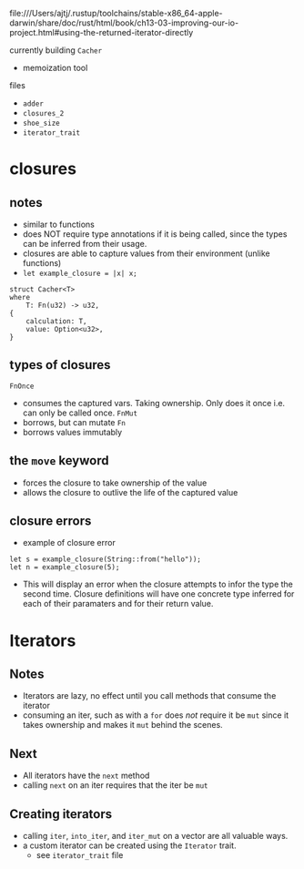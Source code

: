 file:///Users/ajtj/.rustup/toolchains/stable-x86_64-apple-darwin/share/doc/rust/html/book/ch13-03-improving-our-io-project.html#using-the-returned-iterator-directly

currently building `Cacher`
- memoization tool

files
- `adder`
- `closures_2`
- `shoe_size`
- `iterator_trait`

# closures
## notes
- similar to functions
- does NOT require type annotations if it is being called, since the types can be inferred from their usage.
- closures are able to capture values from their environment (unlike functions)
- `let example_closure = |x| x;`
```
struct Cacher<T>
where
    T: Fn(u32) -> u32,
{
    calculation: T,
    value: Option<u32>,
}
```

## types of closures
`FnOnce`
- consumes the captured vars. Taking ownership. Only does it once i.e. can only be called once.
`FnMut`
- borrows, but can mutate
`Fn`
- borrows values immutably

## the `move` keyword
- forces the closure to take ownership of the value
- allows the closure to outlive the life of the captured value

## closure errors

- example of closure error
```
let s = example_closure(String::from("hello"));
let n = example_closure(5);
```
- This will display an error when the closure attempts to infor the type the second time. Closure definitions will have one concrete type inferred for each of their paramaters and for their return value.

# Iterators

## Notes
- Iterators are lazy, no effect until you call methods that consume the iterator
- consuming an iter, such as with a `for` does *not* require it be `mut` since it takes ownership and makes it `mut` behind the scenes.

## Next
- All iterators have the `next` method
- calling `next` on an iter requires that the iter be `mut`

## Creating iterators
- calling `iter`, `into_iter`, and `iter_mut` on a vector are all valuable ways.
- a custom iterator can be created using the `Iterator` trait.
  - see `iterator_trait` file